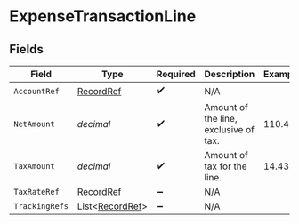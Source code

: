 # ExpenseTransactionLine


## Fields

| Field                                               | Type                                                | Required                                            | Description                                         | Example                                             |
| --------------------------------------------------- | --------------------------------------------------- | --------------------------------------------------- | --------------------------------------------------- | --------------------------------------------------- |
| `AccountRef`                                        | [RecordRef](../../models/shared/RecordRef.md)       | :heavy_check_mark:                                  | N/A                                                 |                                                     |
| `NetAmount`                                         | *decimal*                                           | :heavy_check_mark:                                  | Amount of the line, exclusive of tax.               | 110.42                                              |
| `TaxAmount`                                         | *decimal*                                           | :heavy_check_mark:                                  | Amount of tax for the line.                         | 14.43                                               |
| `TaxRateRef`                                        | [RecordRef](../../models/shared/RecordRef.md)       | :heavy_minus_sign:                                  | N/A                                                 |                                                     |
| `TrackingRefs`                                      | List<[RecordRef](../../models/shared/RecordRef.md)> | :heavy_minus_sign:                                  | N/A                                                 |                                                     |